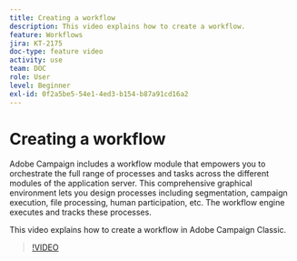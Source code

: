 ```yaml
---
title: Creating a workflow
description: This video explains how to create a workflow.
feature: Workflows
jira: KT-2175
doc-type: feature video
activity: use
team: DOC
role: User
level: Beginner
exl-id: 0f2a5be5-54e1-4ed3-b154-b87a91cd16a2
---
```

# Creating a workflow

Adobe Campaign includes a workflow module that empowers you to orchestrate the full range of processes and tasks across the different modules of the application server. This comprehensive graphical environment lets you design processes including segmentation, campaign execution, file processing, human participation, etc. The workflow engine executes and tracks these processes.

This video explains how to create a workflow in Adobe Campaign Classic.

>[!VIDEO](https://video.tv.adobe.com/v/25559?quality=12&learn=on)
